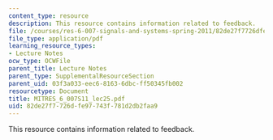 ```yaml
---
content_type: resource
description: This resource contains information related to feedback.
file: /courses/res-6-007-signals-and-systems-spring-2011/82de27f7726dfe97743f781d2db2faa9_MITRES_6_007S11_lec25.pdf
file_type: application/pdf
learning_resource_types:
- Lecture Notes
ocw_type: OCWFile
parent_title: Lecture Notes
parent_type: SupplementalResourceSection
parent_uid: 03f3a033-eec6-8163-6dbc-ff50345fb002
resourcetype: Document
title: MITRES_6_007S11_lec25.pdf
uid: 82de27f7-726d-fe97-743f-781d2db2faa9
---
```

This resource contains information related to feedback.

